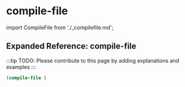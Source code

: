 # compile-file

import CompileFile from './_compilefile.md';

<CompileFile />

## Expanded Reference: compile-file

:::tip
TODO: Please contribute to this page by adding explanations and examples
:::

```lisp
(compile-file )
```
